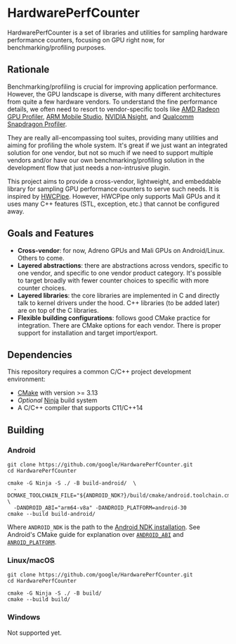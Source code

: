 # HardwarePerfCounter

HardwarePerfCounter is a set of libraries and utilities for sampling hardware
performance counters, focusing on GPU right now, for benchmarking/profiling
purposes.

## Rationale

Benchmarking/profiling is crucial for improving application performance.
However, the GPU landscape is diverse, with many different architectures from
quite a few hardware vendors. To understand the fine performance details,
we often need to resort to vendor-specific tools like [AMD Radeon GPU
Profiler][rgp], [ARM Mobile Studio][mobile-studio], [NVIDIA Nsight][nsight],
and [Qualcomm Snapdragon Profiler][snapdragon-profiler].

They are really all-encompassing tool suites, providing many utilities and
aiming for profiling the whole system. It's great if we just want an integrated
solution for one vendor, but not so much if we need to support multiple vendors
and/or have our own benchmarking/profiling solution in the development flow
that just needs a non-intrusive plugin.

This project aims to provide a cross-vendor, lightweight, and embeddable library
for sampling GPU performance counters to serve such needs. It is inspired by
[HWCPipe][hwcpipe]. However, HWCPipe only supports Mali GPUs and it uses many
C++ features (STL, exception, etc.) that cannot be configured away.

## Goals and Features

* **Cross-vendor**: for now, Adreno GPUs and Mali GPUs on Android/Linux.
  Others to come.
* **Layered abstractions**: there are abstractions across vendors, specific
  to one vendor, and specific to one vendor product category. It's possible
  to target broadly with fewer counter choices to specific with more counter
  choices.
* **Layered libraries**: the core libraries are implemented in C and directly
  talk to kernel drivers under the hood. C++ libraries (to be added later) are
  on top of the C libraries.
* **Flexible building configurations**: follows good CMake practice for
  integration. There are CMake options for each vendor. There is proper support
  for installation and target import/export.

## Dependencies

This repository requires a common C/C++ project development environment:

* [CMake][cmake] with version >= 3.13
* _Optional_ [Ninja][ninja] build system
* A C/C++ compiler that supports C11/C++14

## Building

### Android

```shell
git clone https://github.com/google/HardwarePerfCounter.git
cd HardwarePerfCounter

cmake -G Ninja -S ./ -B build-android/  \
  -DCMAKE_TOOLCHAIN_FILE="${ANDROID_NDK?}/build/cmake/android.toolchain.cmake" \
  -DANDROID_ABI="arm64-v8a" -DANDROID_PLATFORM=android-30
cmake --build build-android/
```

Where `ANDROID_NDK` is the path to the [Android NDK installation][android-ndk-install].
See Android's CMake guide for explanation over [`ANDROID_ABI`][android-abi] and
[`ANROID_PLATFORM`][android-platform].


### Linux/macOS

```shell
git clone https://github.com/google/HardwarePerfCounter.git
cd HardwarePerfCounter

cmake -G Ninja -S ./ -B build/
cmake --build build/
```

### Windows

Not supported yet.

[cmake]: https://cmake.org/
[ninja]: https://ninja-build.org/
[hwcpipe]: https://github.com/ARM-software/HWCPipe
[rgp]: https://gpuopen.com/rgp/
[mobile-studio]: https://developer.arm.com/tools-and-software/graphics-and-gaming/arm-mobile-studio
[nsight]: https://developer.nvidia.com/nsight-graphics
[snapdragon-profiler]: https://developer.qualcomm.com/software/snapdragon-profiler
[android-abi]: https://developer.android.com/ndk/guides/cmake#android_abi
[android-ndk-install]: https://developer.android.com/ndk/downloads
[android-platform]: https://developer.android.com/ndk/guides/cmake#android_platform
